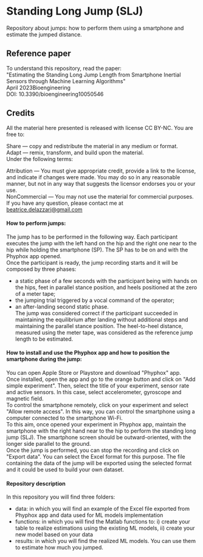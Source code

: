 # Standing Long Jump (SLJ)
Repository about jumps: how to perform them using a smartphone and estimate the jumped distance. </br>
## Reference paper
To understand this repository, read the paper: </br>
"Estimating the Standing Long Jump Length from Smartphone Inertial Sensors through Machine Learning Algorithms" </br>
April 2023Bioengineering </br>
DOI: 10.3390/bioengineering10050546 </br>
## Credits
All the material here presented is released with license CC BY-NC. You are free to: </br>

Share — copy and redistribute the material in any medium or format. </br>
Adapt — remix, transform, and build upon the material. </br>
Under the following terms: </br>

Attribution — You must give appropriate credit, provide a link to the license, and indicate if changes were made. You may do so in any reasonable manner, but not in any way that suggests the licensor endorses you or your use. </br>
NonCommercial — You may not use the material for commercial purposes. </br>
If you have any question, please contact me at beatrice.delazzari@gmail.com

#### How to perform jumps:
The jump has to be performed in the following way. Each participant executes the jump with the left hand on the hip and the right one near to the hip while holding the smartphone (SP). The SP has to be on and with the Phyphox app opened. <br />
Once the participant is ready, the jump recording starts and it will be composed by three phases: <br /> 
- a static phase of a few seconds with the participant being with hands on the hips, feet in parallel stance position, and heels positioned at the zero of a meter tape; <br />
- the jumping trial triggered by a vocal command of the operator; <br />
- an after-landing second static phase. <br />
The jump was considered correct if the participant succeeded in maintaining the equilibrium after landing without additional steps and maintaining the parallel stance position. The heel-to-heel distance, measured using the meter tape, was considered as the reference jump length to be estimated. <br />
#### How to install and use the Phyphox app and how to position the smartphone during the jump:
You can open Apple Store or Playstore and download "Phyphox" app. <br />
Once installed, open the app and go to the orange button and click on "Add simple experiment". Then, select the title of your experiment, sensor rate and active sensors. In this case, select accelerometer, gyroscope and magnetic field. <br />
To control the smartphone remotely, click on your experiment and select "Allow remote access". In this way, you can control the smartphone using a computer connected to the smartphone Wi-Fi. <br />
To this aim, once opened your experiment in Phyphox app, maintain the smartphone with the right hand near to the hip to perform the standing long jump (SLJ). The smartphone screen should be outward-oriented, with the longer side parallel to the ground. <br /> 
Once the jump is performed, you can stop the recording and click on "Export data". You can select the Excel format for this purpose. The file containing the data of the jump will be exported using the selected format and it could be used to build your own dataset.
#### Repository description
In this repository you will find three folders:
- data: in which you will find an example of the Excel file exported from Phyphox app and data used for ML models implementation
- functions: in which you will find the Matlab functions to: i) create your table to realize estimations using the existing ML models, ii) create your new model based on your data
- results: in which you will find the realized ML models. You can use them to estimate how much you jumped.
